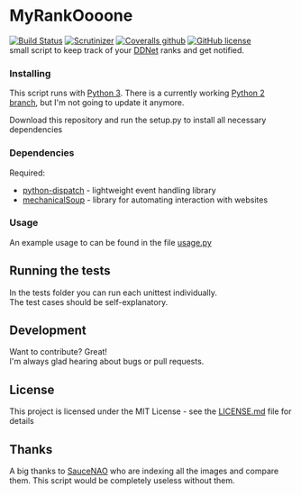 # MyRankOooone
[![Build Status](https://img.shields.io/travis/com/DaRealFreak/MyRankOooone.svg?style=flat-square)](https://travis-ci.com/DaRealFreak/MyRankOooone)
[![Scrutinizer](https://img.shields.io/scrutinizer/g/DaRealFreak/MyRankOooone.svg?style=flat-square)](https://scrutinizer-ci.com/g/DaRealFreak/MyRankOooone/?branch=master)
[![Coveralls github](https://img.shields.io/coveralls/github/DaRealFreak/MyRankOooone.svg?style=flat-square)](https://coveralls.io/github/DaRealFreak/MyRankOooone?branch=master)
[![GitHub license](https://img.shields.io/github/license/DaRealFreak/MyRankOooone.svg?style=flat-square)](https://github.com/DaRealFreak/MyRankOooone/blob/master/LICENSE.md)  
small script to keep track of your [DDNet](https://ddnet.tw/) ranks and get notified.

### Installing
This script runs with [Python 3](https://www.python.org).
There is a currently working [Python 2 branch](https://github.com/DaRealFreak/saucenao/tree/Python-2.x), but I'm not going to update it anymore.

Download this repository and run the setup.py to install all necessary dependencies

### Dependencies
Required:  
* [python-dispatch](https://pypi.org/project/python-dispatch) - lightweight event handling library
* [mechanicalSoup](https://pypi.org/project/MechanicalSoup) - library for automating interaction with websites

### Usage
An example usage to can be found in the file [usage.py](usage.py)

## Running the tests
In the tests folder you can run each unittest individually.  
The test cases should be self-explanatory.

## Development
Want to contribute? Great!  
I'm always glad hearing about bugs or pull requests.

## License
This project is licensed under the MIT License - see the [LICENSE.md](LICENSE.md) file for details

## Thanks
A big thanks to [SauceNAO](https://www.saucenao.com) who are indexing all the images and compare them.
This script would be completely useless without them.